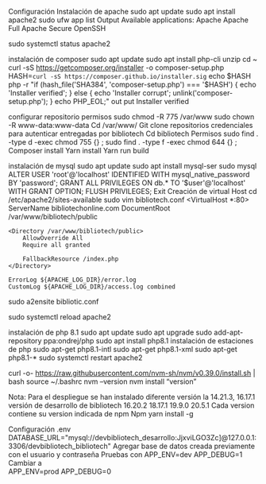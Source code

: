 Configuración
Instalación de apache
sudo apt update 
sudo apt install apache2
sudo ufw app list
Output
Available applications:
  Apache
  Apache Full
  Apache Secure
  OpenSSH

sudo systemctl status apache2

instalación de composer 
sudo apt update
sudo apt install php-cli unzip
cd ~
curl -sS https://getcomposer.org/installer -o composer-setup.php
HASH=`curl -sS https://composer.github.io/installer.sig`
echo $HASH
php -r "if (hash_file('SHA384', 'composer-setup.php') === '$HASH') { echo 'Installer verified'; } else { echo 'Installer corrupt'; unlink('composer-setup.php'); } echo PHP_EOL;"
out put 
Installer verified

configurar repositorio 
permisos 
sudo chmod -R 775 /var/www
sudo chown -R www-data:www-data
Cd /var/www/
Git clone repositorios credenciales para autenticar entregadas por bibliotech
Cd bibliotech
Permisos 
sudo find . -type d -exec chmod 755 {} \;
 sudo find . -type f -exec chmod 644 {} \;
Composer install 
Yarn install 
Yarn run build 



instalación de mysql
sudo apt update
sudo apt install mysql-ser
sudo mysql
ALTER USER 'root'@'localhost' IDENTIFIED WITH mysql_native_password BY 'password';
GRANT ALL PRIVILEGES ON db.* TO '$user'@'localhost' WITH GRANT OPTION;
FLUSH PRIVILEGES;
Exit
Creación de virtual Host
cd /etc/apache2/sites-available
sudo vim bibliotech.conf
<VirtualHost *:80>
    ServerName bibliotechonline.com
    DocumentRoot /var/www/bibliotech/public

    <Directory /var/www/bibliotech/public>
        AllowOverride All
        Require all granted

        FallbackResource /index.php
    </Directory>

    ErrorLog ${APACHE_LOG_DIR}/error.log
    CustomLog ${APACHE_LOG_DIR}/access.log combined
</VirtualHost>

sudo a2ensite bibliotic.conf

sudo systemctl reload apache2

instalación de php 8.1
sudo apt update
sudo apt upgrade
sudo add-apt-repository ppa:ondrej/php
sudo apt install php8.1
instalación de estaciones de php 
sudo apt-get php8.1-intl
sudo apt-get php8.1-xml
sudo apt-get php8.1-*
sudo systemctl restart apache2

curl -o- https://raw.githubusercontent.com/nvm-sh/nvm/v0.39.0/install.sh | bash
source ~/.bashrc
nvm –version
nvm install “version”

Nota: Para el despliegue se han instalado diferente versión la 14.21.3,
16.17.1 versión de desarrollo de bibliotech
16.20.2
18.17.1
19.9.0
20.5.1
Cada version contiene su version indicada de npm
Npm yarn install -g  

Configuración .env
DATABASE_URL="mysql://devbibliotech_desarrollo:JjxviLGO3Zc]@127.0.0.1:3306/devbibliotech_bibliotech"
Agregar base de datos creada previamente con el usuario y contraseña 
Pruebas con 
APP_ENV=dev
APP_DEBUG=1
Cambiar a  
APP_ENV=prod
APP_DEBUG=0

